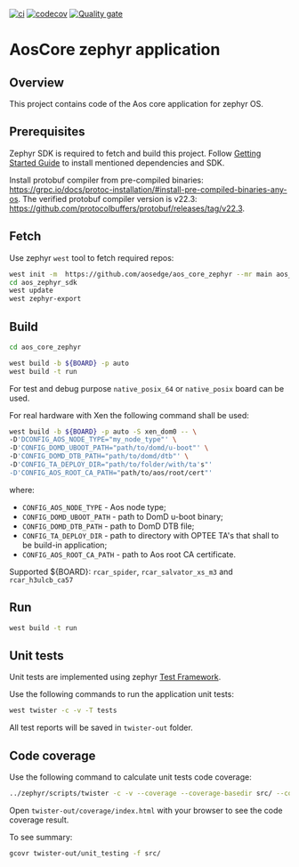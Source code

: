 [![ci](https://github.com/aosedge/aos_core_zephyr/actions/workflows/build_test.yaml/badge.svg)](https://github.com/aosedge/aos_core_zephyr/actions/workflows/build_test.yaml)
[![codecov](https://codecov.io/gh/aosedge/aos_core_zephyr/branch/main/graph/badge.svg?token=ObQrD8aaAC)](https://codecov.io/gh/aosedge/aos_core_zephyr)
[![Quality gate](https://sonarcloud.io/api/project_badges/quality_gate?project=aosedge_aos_core_zephyr)](https://sonarcloud.io/summary/new_code?id=aosedge_aos_core_zephyr)

# AosCore zephyr application

## Overview

This project contains code of the Aos core application for zephyr OS.

## Prerequisites

Zephyr SDK is required to fetch and build this project. Follow
[Getting Started Guide](https://docs.zephyrproject.org/latest/getting_started/index.html) to install mentioned
dependencies and SDK.

Install protobuf compiler from pre-compiled binaries: <https://grpc.io/docs/protoc-installation/#install-pre-compiled-binaries-any-os>.
The verified protobuf compiler version is v22.3: <https://github.com/protocolbuffers/protobuf/releases/tag/v22.3>.

## Fetch

Use zephyr `west` tool to fetch required repos:

```sh
west init -m  https://github.com/aosedge/aos_core_zephyr --mr main aos_zephyr_sdk
cd aos_zephyr_sdk
west update
west zephyr-export
```

## Build

```sh
cd aos_core_zephyr

west build -b ${BOARD} -p auto
west build -t run
```

For test and debug purpose `native_posix_64` or `native_posix` board can be used.

For real hardware with Xen the following command shall be used:

```sh
west build -b ${BOARD} -p auto -S xen_dom0 -- \
-D'DCONFIG_AOS_NODE_TYPE="my_node_type"' \
-D'CONFIG_DOMD_UBOOT_PATH="path/to/domd/u-boot"' \
-D'CONFIG_DOMD_DTB_PATH="path/to/domd/dtb"' \
-D'CONFIG_TA_DEPLOY_DIR="path/to/folder/with/ta's"'
-D'CONFIG_AOS_ROOT_CA_PATH="path/to/aos/root/cert"'
```

where:

* `CONFIG_AOS_NODE_TYPE` - Aos node type;
* `CONFIG_DOMD_UBOOT_PATH` - path to DomD u-boot binary;
* `CONFIG_DOMD_DTB_PATH` - path to DomD DTB file;
* `CONFIG_TA_DEPLOY_DIR` - path to directory with OPTEE TA's that shall to be build-in application;
* `CONFIG_AOS_ROOT_CA_PATH` - path to Aos root CA certificate.

Supported ${BOARD}: `rcar_spider`, `rcar_salvator_xs_m3` and `rcar_h3ulcb_ca57`

## Run

```sh
west build -t run
```

## Unit tests

Unit tests are implemented using zephyr [Test Framework](https://docs.zephyrproject.org/latest/develop/test/ztest.html).

Use the following commands to run the application unit tests:

```sh
west twister -c -v -T tests
```

All test reports will be saved in `twister-out` folder.

## Code coverage

Use the following command to calculate unit tests code coverage:

```sh
../zephyr/scripts/twister -c -v --coverage --coverage-basedir src/ --coverage-tool gcovr -p unit_testing -T tests
```

Open `twister-out/coverage/index.html` with your browser to see the code coverage result.

To see summary:

```sh
gcovr twister-out/unit_testing -f src/
```
